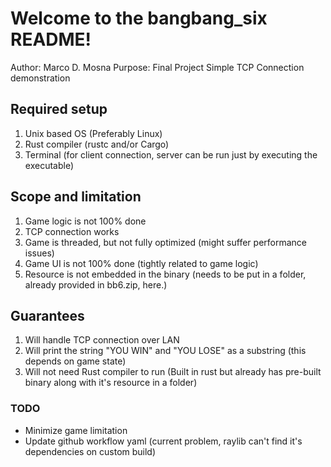 # Welcome to the bangbang_six README!
Author: Marco D. Mosna
Purpose: Final Project Simple TCP Connection demonstration

## Required  setup
1. Unix based OS (Preferably Linux)
2. Rust compiler (rustc and/or Cargo)
3. Terminal (for client connection, server can be run just by executing the executable)

## Scope and limitation
1. Game logic is not 100% done
2. TCP connection works
3. Game is threaded, but not fully optimized (might suffer performance issues)
4. Game UI is not 100% done (tightly related to game logic)
5. Resource is not embedded in the binary (needs to be put in a folder, already provided in bb6.zip, here.)

## Guarantees
1. Will handle TCP connection over LAN
2. Will print the string "YOU WIN" and "YOU LOSE" as a substring (this depends on game state)
3. Will not need Rust compiler to run (Built in rust but already has pre-built binary along with it's resource in a folder)

### TODO
* Minimize game limitation
* Update github workflow yaml (current problem, raylib can't find it's dependencies on custom build)
